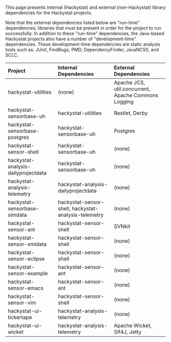 This page presents internal (Hackystat) and external (non-Hackystat) library dependencies for the Hackystat projects.

Note that the external dependencies listed below are "run-time" dependencies; libraries that must be present in order for the project to run successfully. In addition to these "run-time" dependencies, the Java-based Hackystat projects also have a number of "development-time" dependencies. These development-time dependencies are static analysis tools such as: JUnit, FindBugs, PMD, DependencyFinder, JavaNCSS, and SCLC.

| **Project** | **Internal Dependencies** | **External Dependencies** |
|:------------|:--------------------------|:--------------------------|
| hackystat-utilities | (none)                    | Apache JCS, util.concurrent, Apache Commons Logging |
| hackystat-sensorbase-uh | hackystat-utilities       | Restlet, Derby            |
| hackystat-sensorbase-postgres | hackystat-sensorbase-uh   | Postgres                  |
| hackystat-sensor-shell | hackystat-sensorbase-uh   | (none)                    |
| hackystat-analysis-dailyprojectdata | hackystat-sensorbase-uh   | (none)                    |
| hackystat-analysis-telemetry | hackystat-analysis-dailyprojectdata | (none)                    |
| hackystat-sensorbase-simdata | hackystat-sensor-shell, hackystat-analysis-telemetry | (none)                    |
| hackystat-sensor-ant | hackystat-sensor-shell    | SVNkit                    |
| hackystat-sensor-xmldata | hackystat-sensor-shell    | (none)                    |
| hackystat-sensor-eclipse | hackystat-sensor-shell    | (none)                    |
| hackystat-sensor-example | hackystat-sensor-ant      | (none)                    |
| hackystat-sensor-emacs | hackystat-sensor-ant      | (none)                    |
| hackystat-sensor-vim | hackystat-sensor-shell    | (none)                    |
| hackystat-ui-tickertape | hackystat-analysis-telemetry | (none)                    |
| hackystat-ui-wicket | hackystat-analysis-telemetry | Apache Wicket, Slf4J, Jetty |

